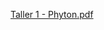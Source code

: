 [Taller 1 - Phyton.pdf](https://github.com/karenemu20/Electiva-Robotica-Phyton-Rasberry/files/14390032/Taller.1.-.Phyton.pdf)
